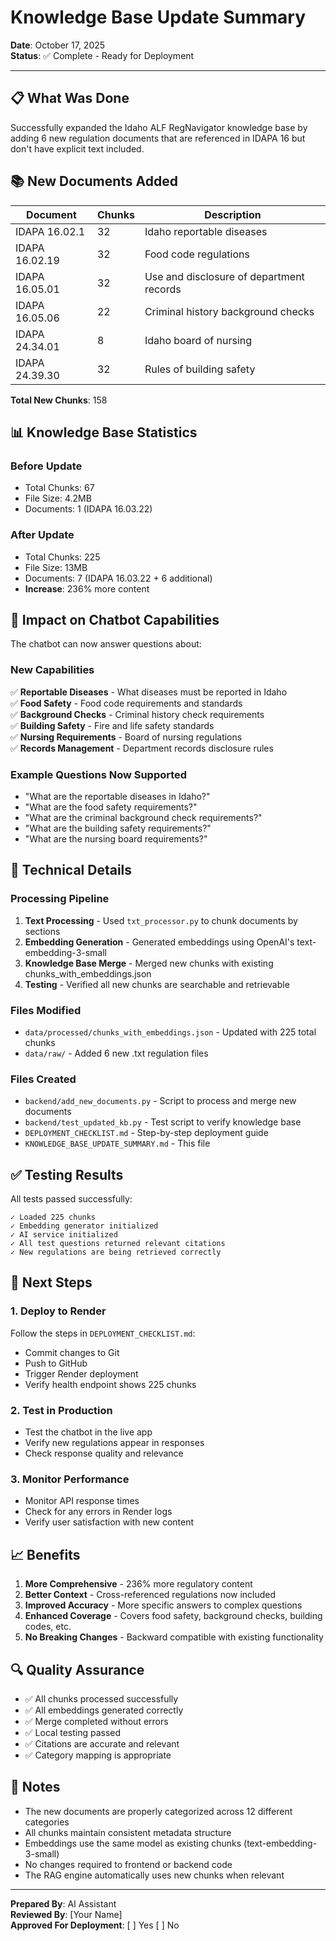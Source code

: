 # Knowledge Base Update Summary

**Date**: October 17, 2025  
**Status**: ✅ Complete - Ready for Deployment

---

## 📋 What Was Done

Successfully expanded the Idaho ALF RegNavigator knowledge base by adding 6 new regulation documents that are referenced in IDAPA 16 but don't have explicit text included.

## 📚 New Documents Added

| Document | Chunks | Description |
|----------|--------|-------------|
| IDAPA 16.02.1 | 32 | Idaho reportable diseases |
| IDAPA 16.02.19 | 32 | Food code regulations |
| IDAPA 16.05.01 | 32 | Use and disclosure of department records |
| IDAPA 16.05.06 | 22 | Criminal history background checks |
| IDAPA 24.34.01 | 8 | Idaho board of nursing |
| IDAPA 24.39.30 | 32 | Rules of building safety |

**Total New Chunks**: 158

## 📊 Knowledge Base Statistics

### Before Update
- Total Chunks: 67
- File Size: 4.2MB
- Documents: 1 (IDAPA 16.03.22)

### After Update
- Total Chunks: 225
- File Size: 13MB
- Documents: 7 (IDAPA 16.03.22 + 6 additional)
- **Increase**: 236% more content

## 🎯 Impact on Chatbot Capabilities

The chatbot can now answer questions about:

### New Capabilities
✅ **Reportable Diseases** - What diseases must be reported in Idaho  
✅ **Food Safety** - Food code requirements and standards  
✅ **Background Checks** - Criminal history check requirements  
✅ **Building Safety** - Fire and life safety standards  
✅ **Nursing Requirements** - Board of nursing regulations  
✅ **Records Management** - Department records disclosure rules

### Example Questions Now Supported
- "What are the reportable diseases in Idaho?"
- "What are the food safety requirements?"
- "What are the criminal background check requirements?"
- "What are the building safety requirements?"
- "What are the nursing board requirements?"

## 🔧 Technical Details

### Processing Pipeline
1. **Text Processing** - Used `txt_processor.py` to chunk documents by sections
2. **Embedding Generation** - Generated embeddings using OpenAI's text-embedding-3-small
3. **Knowledge Base Merge** - Merged new chunks with existing chunks_with_embeddings.json
4. **Testing** - Verified all new chunks are searchable and retrievable

### Files Modified
- `data/processed/chunks_with_embeddings.json` - Updated with 225 total chunks
- `data/raw/` - Added 6 new .txt regulation files

### Files Created
- `backend/add_new_documents.py` - Script to process and merge new documents
- `backend/test_updated_kb.py` - Test script to verify knowledge base
- `DEPLOYMENT_CHECKLIST.md` - Step-by-step deployment guide
- `KNOWLEDGE_BASE_UPDATE_SUMMARY.md` - This file

## ✅ Testing Results

All tests passed successfully:

```
✓ Loaded 225 chunks
✓ Embedding generator initialized
✓ AI service initialized
✓ All test questions returned relevant citations
✓ New regulations are being retrieved correctly
```

## 🚀 Next Steps

### 1. Deploy to Render
Follow the steps in `DEPLOYMENT_CHECKLIST.md`:
- Commit changes to Git
- Push to GitHub
- Trigger Render deployment
- Verify health endpoint shows 225 chunks

### 2. Test in Production
- Test the chatbot in the live app
- Verify new regulations appear in responses
- Check response quality and relevance

### 3. Monitor Performance
- Monitor API response times
- Check for any errors in Render logs
- Verify user satisfaction with new content

## 📈 Benefits

1. **More Comprehensive** - 236% more regulatory content
2. **Better Context** - Cross-referenced regulations now included
3. **Improved Accuracy** - More specific answers to complex questions
4. **Enhanced Coverage** - Covers food safety, background checks, building codes, etc.
5. **No Breaking Changes** - Backward compatible with existing functionality

## 🔍 Quality Assurance

- ✅ All chunks processed successfully
- ✅ All embeddings generated correctly
- ✅ Merge completed without errors
- ✅ Local testing passed
- ✅ Citations are accurate and relevant
- ✅ Category mapping is appropriate

## 📝 Notes

- The new documents are properly categorized across 12 different categories
- All chunks maintain consistent metadata structure
- Embeddings use the same model as existing chunks (text-embedding-3-small)
- No changes required to frontend or backend code
- The RAG engine automatically uses new chunks when relevant

---

**Prepared By**: AI Assistant  
**Reviewed By**: [Your Name]  
**Approved For Deployment**: [ ] Yes [ ] No


